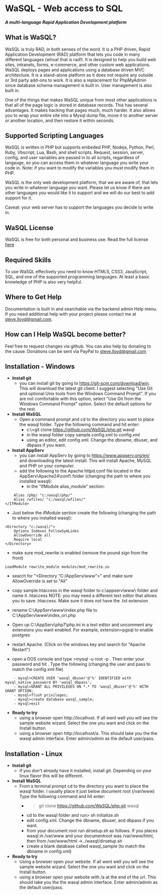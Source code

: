 # WaSQL - Web access to SQL
##### A multi-language Rapid Application Development platform

## What is WaSQL?
WaSQL is truly RAD, in both senses of the word. It is a PHP driven, Rapid Application Development (RAD) platform that lets you code in many different languages (whoa! that is rad!).  It is designed to help you build web sites, intranets, forms, e-commerce, and other custom web applications.  WaSQL deploys pages and applications using a database driven MVC architecture.  It is a stand-alone platform as it does not require any outside or 3rd party add-ons to work.  It is also a replacement for PhpMyAdmin since database schema management is built in.  User management is also built in.

One of the things that makes WaSQL unique from most other applications is that all of the page logic is stored in database records.  This has several advantages.  It makes hacking that pages much, much harder.  It also allows you to wrap your entire site into a Mysql dump file, move it to another server or another location, and then restore it within seconds.


## Supported Scripting Languages
WaSQL is written in PHP but supports embeded PHP, Nodejs, Python, Perl, Ruby, Vbscript, Lua, Bash, and shell scripts. Request, session, server, config, and user variables are passed in to all scripts, regardless of langauge, so you can access them in whatever language you write your code in.  Note: if you want to modify the variables you must modify them in PHP.

WaSQL is the only web development platform, that we are aware of, that lets you write in whatever language you want.  Please let us know if there are other languages you would like it to support and we will do our best to add support for it.

Caveat: your web server has to support the languages you decide to write in.

## WaSQL License
WaSQL is free for both personal and business use. Read the full license [here](license.md)

## Required Skills
To use WaSQL effectively you need to know HTML5, CSS3, JavaScript, SQL, and one of the supported programming languages. At least a basic knowledge of PHP is also very helpful.

## Where to Get Help
Documentation is built in and searchable via the backend admin Help menu. If you need additional help with your project please contact me at steve.lloyd@gmail.com. 

## How can I Help WaSQL become better?
Feel free to request changes via github.  You can also help by donating to the cause.  Donations can be sent via PayPal to steve.lloyd@gmail.com

## Installation - Windows
- **Install git**
	-  you can install git by going to https://git-scm.com/download/win.  This will download the latest git client.  I suggest selecting "Use Git and optional Unix tools from the Windows Command Prompt".  If you are not comfortable with this option, select "Use Git from the Windows Command Prompt" option. Select the default options for the rest.
- **Install WaSQL**
	- Open a command prompt and cd to the directory you want to place the wasql folder.  Type the following command and hit enter:
		- c:\\>git clone https://github.com/WaSQL/php.git wasql
		- in the wasql folder copy sample.config.xml to config.xml 
		- using an editor, edit config.xml. Change the dbname, dbuser, and dbpass if you want. 
- **Install AppServ**
	- you can install AppServ by going to https://www.appserv.org/en/ and downloading the latest install. This will install Apache, MySQL and PHP on your computer. 
	- add the following to the Apache httpd.conf file located in the AppServ\Apache24\conf\ folder (changing the path to where you installed wasql):
		- in the "IfModule alias_module" section:
		
```
	Alias /php/ "c:/wasql/php/"
	Alias /wfiles/ "c:/wasql/wfiles/"
</IfModule>
```

- Just below the ifModule section create the following (changing the path to where you installed wasql):

```
<Directory "c:/wasql/">
	Options Indexes FollowSymLinks
	AllowOverride all
	Require local
</Directory>
```
- make sure mod_rewrite is enabled (remove the pound sign from the front)

```
LoadModule rewrite_module modules/mod_rewrite.so
```
- search for "<Directory "C:/AppServ/www">" and make sure AllowOverride is set to "All"
- copy sample.htaccess in the wasql folder to c:\appserv\www\ folder and name it .htaccess  NOTE: you may need a different text editor that allows you to save .htaccess. Make sure it does not have the .txt extension
- rename C:\AppServ\www\index.php file to C:\AppServ\www\index_ori.php

- Open up C:\AppServ\php7\php.ini in a text editor and uncomment any extensions you want enabled. For example, extension=pgsql to enable postgres

- restart Apache. (Click on the windows key and search for "Apache Restart")
- open a DOS console and type >mysql -u root -p <ENTER>. Then enter your password and hit <ENTER>.  Type the following (changing the user and pass to match the config.xml file)
```
	- mysql>CREATE USER 'wasql_dbuser'@'%' IDENTIFIED with mysql_native_password BY 'wasql_dbpass';
	- mysql>GRANT ALL PRIVILEGES ON *.* TO 'wasql_dbuser'@'%' WITH GRANT OPTION;
	- mysql>flush privileges;
	- mysql>create database wasql_sample;
	- mysql>exit
```
- **Ready to try**
	- using a browser open http://localhost.  If all went well you will see the sample website wizard. Select the one you want and click on the Install button.
	- using a browser open http://localhost/a.  This should take you the the wasql admin interface. Enter admin/admin as the default user/pass.

## Installation - Linux
- **Install git**
	-  if you don't already have it installed, install git.  Depending on your linux flavor this will be different.
- **Install WaSQL**
	- From a terminal prompt cd to the directory you want to place the wasql folder.  I usually place it just below document root (/var/www)  Type the following command and hit enter:
		- >git clone https://github.com/WaSQL/php.git wasql
		- cd to the wasql folder and run> sh initialize.sh
		- edit config.xml. Change the dbname, dbuser, and dbpass if you want.
		- from your document root run dirsetup.sh as follows.  If you places wasql in /var/www and your documentroot was /var/www/html, then from /var/www/html
			->../wasql/dirsetup.sh
		- create a blank database called wasql_sample (to match the dbname in config.xml)
- **Ready to try**
	- Using a browser open your website.  If all went well you will see the sample website wizard. Select the one you want and click on the Install button.
	- using a browser open your website with /a at the end of the url.  This should take you the the wasql admin interface. Enter admin/admin as the default user/pass.

